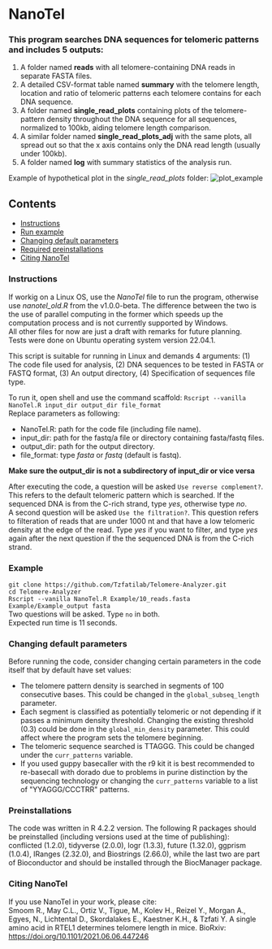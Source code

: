 # NanoTel
### This program searches DNA sequences for telomeric patterns and includes 5 outputs:
 1. A folder named **reads** with all telomere-containing DNA reads in separate FASTA files. 
 2. A detailed CSV-format table named **summary** with the telomere length, location and ratio of telomeric patterns each telomere contains for each DNA sequence.
 3. A folder named **single_read_plots** containing plots of the telomere-pattern density throughout the DNA sequence for all sequences, normalized to 100kb, aiding telomere length comparison.
 4. A similar folder named **single_read_plots_adj** with the same plots, all spread out so that the x axis contains only the DNA read length (usually under 100kb).
 5. A folder named **log** with summary statistics of the analysis run.
 
 Example of hypothetical plot in the *single_read_plots* folder:
![plot_example](https://github.com/Tzfatilab/Telomere-Analyzer/blob/main/Example/graph_example.jpeg)



## Contents

- [Instructions](#instructions)
- [Run example](#example)
- [Changing default parameters](#changing-default-parameters) 
- [Required preinstallations](#preinstallations)
- [Citing NanoTel](#citing-nanotel)

### Instructions

If workig on a Linux OS, use the *NanoTel* file to run the program, otherwise use *nanotel_old.R* from the v1.0.0-beta. The difference between the two is the use of parallel computing in the former which speeds up the computation process and is not currently supported by Windows.  
All other files for now are just a draft with remarks for future planning.  
Tests were done on Ubuntu operating system version 22.04.1.

This script is suitable for running in Linux and demands 4 arguments: (1) The code file used for analysis, (2) DNA sequences to be tested in FASTA or FASTQ format, (3) An output directory, (4) Specification of sequences file type. 
  
To run it, open shell and use the command scaffold:  `Rscript --vanilla NanoTel.R input_dir output_dir file_format`  
Replace parameters as following:
- NanoTel.R: path for the code file (including file name).
- input_dir: path for the fastq/a file or directory containing fasta/fastq files.
- output_dir: path for the output directory.
- file_format: type *fasta* or *fastq* (default is fastq).  

**Make sure the output_dir is not a subdirectory of input_dir or vice versa**

After executing the code, a question will be asked `Use reverse complement?`. This refers to the default telomeric pattern which is searched. If the sequenced DNA is from the C-rich strand, type *yes*, otherwise type *no*.  
A second question will be asked `Use the filtration?`. This question refers to filteration of reads that are under 1000 nt and that have a low telomeric density at the edge of the read. Type *yes* if you want to filter, and type *yes* again after the next question if the the sequenced DNA is from the C-rich strand.

### Example 
`git clone https://github.com/Tzfatilab/Telomere-Analyzer.git`   
`cd Telomere-Analyzer`  
`Rscript --vanilla NanoTel.R Example/10_reads.fasta Example/Example_output fasta`  
Two questions will be asked. Type `no` in both.  
Expected run time is 11 seconds.
  
### Changing default parameters  
Before running the code, consider changing certain parameters in the code itself that by default have set values:
- The telomere pattern density is searched in segments of 100 consecutive bases. This could be changed in the `global_subseq_length` parameter.
- Each segment is classified as potentially telomeric or not depending if it passes a minimum density threshold. Changing the existing threshold (0.3) could be done in the `global_min_density` parameter. This could affect where the program sets the telomere beginning.  
- The telomeric sequence searched is TTAGGG. This could be changed under the `curr_patterns` variable.
- If you used guppy basecaller with the r9 kit it is best recommended to re-basecall with dorado due to problems in purine distinction by the sequencing technology or changing the `curr_patterns` variable to a list of "YYAGGG/CCCTRR" patterns.

  
### Preinstallations  
The code was written in R 4.2.2 version. The following R packages should be preinstalled (including versions used at the time of publishing): conflicted (1.2.0), tidyverse (2.0.0), logr (1.3.3), future (1.32.0), ggprism (1.0.4), IRanges (2.32.0), and Biostrings (2.66.0), while the last two are part of Bioconductor and should be installed through the BiocManager package. 

### Citing NanoTel 
If you use NanoTel in your work, please cite:  
Smoom R., May C.L., Ortiz V., Tigue, M., Kolev H., Reizel Y., Morgan A., Egyes, N., Lichtental D., Skordalakes E., Kaestner K.H., & Tzfati Y. A single amino acid in RTEL1 determines telomere length in mice. BioRxiv:  https://doi.org/10.1101/2021.06.06.447246

